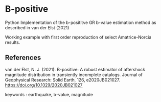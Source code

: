 # B-positive

Python Implementation of the b-posititve GR b-value estimation method as described in van der Elst (2021)

Working example with first order reproduction of select Amatrice-Norcia results.

## References

van der Elst, N. J. (2021). B-positive: A robust estimator of aftershock magnitude distribution in transiently incomplete catalogs. Journal of Geophysical Research: Solid Earth, 126, e2020JB021027.
https://doi.org/10.1029/2020JB021027

keywords : earthquake, b-value, magnitude
